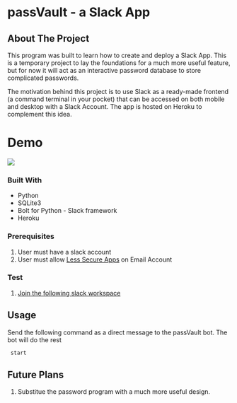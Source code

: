 <!-- PROJECT Title -->
# passVault - a Slack App

<!-- ABOUT THE PROJECT -->
## About The Project

This program was built to learn how to create and deploy a Slack App. This is a temporary project to lay the foundations for a much more useful feature, but for now it will act as an interactive password database to store complicated passwords. 

The motivation behind this project is to use Slack as a ready-made frontend (a command terminal in your pocket) that can be accessed on both mobile and desktop with a Slack Account. The app is hosted on Heroku to complement this idea.

# Demo
![](demo.gif)

### Built With

* Python
* SQLite3
* Bolt for Python - Slack framework
* Heroku

### Prerequisites

1. User must have a slack account
2. User must allow [Less Secure Apps](https://myaccount.google.com/lesssecureapps) on Email Account

### Test

1. [Join the following slack workspace](https://join.slack.com/t/sample-8zl5892/shared_invite/zt-k7rmusr6-CcXnhWcGt4LhYXPEU8K9Jg)

<!-- USAGE EXAMPLES -->
## Usage

Send the following command as a direct message to the passVault bot. The bot will do the rest
  ```sh
   start
   ```

<!-- ROADMAP -->
## Future Plans

1. Substitue the password program with a much more useful design.
